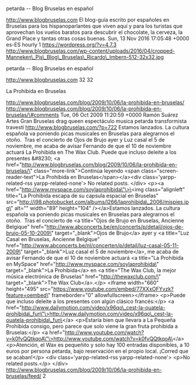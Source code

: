 petarda -- Blog Bruselas en español

http://www.blogbruselas.com El blog-guía escrito por españoles en
Bruselas para los hispanoparlantes que viven aquí y para los turistas
que aprovechan los vuelos baratos para descubrir el chocolate, la
cerveza, la Grand Place y tantas otras cosas buenas. Sun, 13 Nov 2016
17:05:48 +0000 es-ES hourly 1 https://wordpress.org/?v=4.7.3
http://www.blogbruselas.com/wp-content/uploads/2016/04/cropped-Manneken\_Pis\_Blog\_Bruselas\_Ricardo\_Imbern-512-32x32.jpg

petarda -- Blog Bruselas en español

http://www.blogbruselas.com 32 32

La Prohibida en Bruselas

http://www.blogbruselas.com/blog/2009/10/06/la-prohibida-en-bruselas/
http://www.blogbruselas.com/blog/2009/10/06/la-prohibida-en-bruselas/\#comments
Tue, 06 Oct 2009 11:20:59 +0000 Ramón Suárez Artes Gran Bruselas drag
queen espectáculo musica petarda transformista travesti
http://www.blogbruselas.com/?p=722 Estamos lanzados. La cultura española
va poniendo picas musicales en Bruselas para alegrarnos el otoño.  Tras
el concierto de Ojos de Brujo ayer y Luz casal el 5 de noviembre, me
acaba de avisar Fernando de que el 10 de noviembre actuará La Prohibida
en The Wax Club. Puede que incluso deleite a los presentes &\#8230; \<a
href=\"http://www.blogbruselas.com/blog/2009/10/06/la-prohibida-en-bruselas/\"
class=\"more-link\"\>Continúa leyendo \<span
class=\"screen-reader-text\"\>La Prohibida en
Bruselas\</span\>\</a\>\<div class=\'yarpp-related-rss
yarpp-related-none\'\> No related posts. \</div\> \<p\>\<a
href=\"http://www.myspace.com/soylaprohibida\"\>\<img
class=\"alignleft\" title=\"La Prohibida escapa de su capsula espacial
en Bruselas\"
src=\"http://i98.photobucket.com/albums/l266/laprohibida\_2006/mispies.jpg\"
alt=\"\" width=\"89\" height=\"104\" /\>\</a\>Estamos lanzados. La
cultura española va poniendo picas musicales en Bruselas para alegrarnos
el otoño.  Tras el concierto de \<a title=\"Ojos de Brujo en Bruselas,
Ancienne Belgique\"
href=\"http://www.abconcerts.be/en/concerts/p/detail/ojos-de-brujo-05-10-2009\"
target=\"\_blank\"\>Ojos de Brujo\</a\> ayer y \<a title=\"Luz Casal en
Bruselas, Ancienne Belgique\"
href=\"http://www.abconcerts.be/nl/concerten/p/detail/luz-casal-05-11-2009\"
target=\"\_blank\"\>Luz casal el 5 de noviembre\</a\>, me acaba de
avisar Fernando de que el 10 de noviembre actuará \<a title=\"La
Prohibida en MySpace\" href=\"http://www.myspace.com/soylaprohibida\"
target=\"\_blank\"\>La Prohibida\</a\> en \<a title=\"The Wax Club, la
mejor música electrónica de Bruselas\" href=\"http://thewaxclub.com/\"
target=\"\_blank\"\>The Wax Club\</a\>.\</p\> \<iframe width=\"660\"
height=\"495\"
src=\"https://www.youtube.com/embed/77XXxOFYvzk?feature=oembed\"
frameborder=\"0\" allowfullscreen\>\</iframe\> \<p\>Puede que incluso
deleite a los presentes con algún clásico francés:\</p\> \<a
href=\"http://www.dailymotion.com/video/x96qo\_cest-la-ouatela-prohibida\_fun\"\>http://www.dailymotion.com/video/x96qo\_cest-la-ouatela-prohibida\_fun\</a\>
\<p\>Estaría bien que llevara a La Pequeña Prohibida consigo, pero
parece que solo viene la gran fruta prohibida a Bruselas:\</p\> \<a
href=\"http://www.youtube.com/watch?v=k0fvQQtkqoA\"\>http://www.youtube.com/watch?v=k0fvQQtkqoA\</a\>
\<p\>Atención, el Wax es pequeñito y solo hay 100 entradas disponibles,
a 10 euros por persona petarda, bajo reservación en el propio local.
¡Corred que se acaban!\</p\> \<div class=\'yarpp-related-rss
yarpp-related-none\'\> \<p\>No related posts.\</p\> \</div\>
http://www.blogbruselas.com/blog/2009/10/06/la-prohibida-en-bruselas/feed/
2
